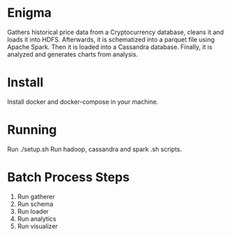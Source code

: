 # Enigma

Gathers historical price data from a Cryptocurrency database, cleans it and loads it into HDFS. Afterwards, it is schematized into a parquet file using Apache Spark. Then it is loaded into a Cassandra database. Finally, it is analyzed and generates charts from analysis.

# Install
Install docker and docker-compose in your machine.

# Running
Run ./setup.sh
Run hadoop, cassandra and spark .sh scripts.

# Batch Process Steps
1. Run gatherer
2. Run schema
3. Run loader
4. Run analytics
5. Run visualizer
